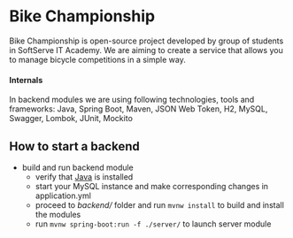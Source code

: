# Bike Championship
Bike Championship is open-source project developed by group of students
in SoftServe IT Academy. We are aiming to create a service that allows
you to manage bicycle competitions in a simple way.

#### Internals
In backend modules we are using following technologies, tools and frameworks:
Java, Spring Boot, Maven, JSON Web Token, H2, MySQL, Swagger, Lombok, JUnit, Mockito

## How to start a backend
* build and run backend module
  - verify that [Java](https://www.java.com/download/) is installed
  - start your MySQL instance and make corresponding changes in application.yml
  - proceed to _backend/_ folder and run `mvnw install` to build and install the modules
  - run `mvnw spring-boot:run -f ./server/` to launch server module

